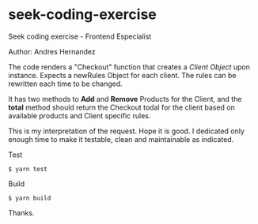 # seek-coding-exercise
Seek coding exercise - Frontend Especialist

Author: Andres Hernandez

The code renders a "Checkout" function that creates a *Client Object* upon instance. Expects a newRules Object for each client. The rules can be rewritten each time to be changed. 

It has two methods to __Add__ and __Remove__ Products for the Client, and the __total__ method should return the Checkout todal for the client based on available products and Client specific rules. 

This is my interpretation of the request. Hope it is good. I dedicated only enough time to make it testable, clean and maintainable as indicated. 

Test

`$ yarn test`

Build 

`$ yarn build`

Thanks. 
